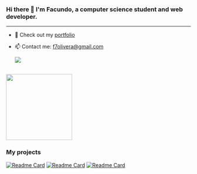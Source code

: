 ### Hi there 👋 I'm Facundo, a computer science student and web developer.
<hr>

- 🎨 Check out my [portfolio](https://www.facundoolivera.com)
- 📫 Contact me: f7olivera@gmail.com<br>

  ![](https://komarev.com/ghpvc/?username=f7olivera)
<br>

<div>
	<a href="https://github.com/f7olivera/">
		<img height="180em" src="https://github-readme-stats.vercel.app/api/top-langs/?username=f7olivera&layout=compact&theme=dracula&langs_count=16&hide=CMake,Procfile">
	</a>
</div>


### My projects
[![Readme Card](https://github-readme-stats.vercel.app/api/pin/?username=f7olivera&repo=chess&theme=dracula)](https://github.com/f7olivera/chess)
[![Readme Card](https://github-readme-stats.vercel.app/api/pin/?username=f7olivera&repo=what2watch&theme=dracula)](https://github.com/f7olivera/what2watch)
[![Readme Card](https://github-readme-stats.vercel.app/api/pin/?username=f7olivera&repo=wea&theme=dracula)](https://github.com/f7olivera/wea)
